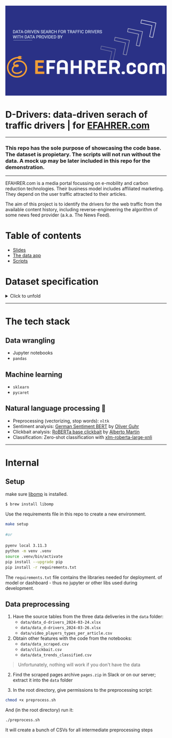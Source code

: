 ![Project logo](images/banner.png)

# D-Drivers: data-driven serach of traffic drivers | for [EFAHRER.com](https://efahrer.chip.de)

---
### This repo has the sole purpose of showcasing the code base. The dataset is propietary. The scripts will not run without the data. A mock up may be later included in this repo for the demonstration.
---

EFAHRER.com is a media portal focussing on e-mobility and carbon reduction technologies. Their business model includes affiliated marketing. They depend on the user traffic attracted to their articles. 

The aim of this project is to identify the drivers for the web traffic from the available content history, including reverse-engineering the algorithm of some news feed provider (a.k.a. The News Feed).

# Table of contents
* [Slides](E-fahrer_final_presentation.pdf)
* [The data app](streamlit_app)
* [Scripts](scripts)

# Dataset specification
<details>
<summary>Click to unfold</summary>

<div>
<p>
    
| Column | Description |
| --- | --- |
| ID  | ID of the page in the system. Unique identifier.  |
| DATE | the date on which the metrics per page were grouped.    |
| PUBLISHED_AT | time the actual version of the article was published.    |
| PUBLISH_DATE_EQUAL_TO_DATE  | if the grouping date is the same as a published date.  |
| PAGE_CANONICAL_URL | full and actual URL of the page.    |
| PAGE_NAME | actual page name, full ID and the title.    |
| CLASSIFICATION_PRODUCT | article topic. |
| CLASSIFICATION_TYPE | article genre (news, review, etc.). |
| TITLE | title of the page. Page name but without the full ID. |
| PAGE_AUTHOR | author or authors of the article. |
| VIDEO_PLAYER_TYPE | the standard way of video player implementation or widget. |
| DAILY_LIKES | the difference between the number of likes the day before the reported date and the reported date. |
| DAILY_DISLIKES  | the difference between the number of dislikes the day before the reported date and the reported date. |
| WORD_COUNT | number of words on the page. |
| VIDEO_PLAY  | number of times the video on the page was played. |
| IMPRESSIONS | number of times the page was loaded by the user |
| CLICKOUTS | numbers of clicks made on the page that lead to the external resources |
| EXTERNAL_CLICKS |  clicks to the Efahrer page done in The News Feed |
| EXTERNAL_IMPRESSIONS  |  views of the Efahrer page in The News Feed but do not necessarily ended with clicks on them. |

Except for metrics named "external_", others are not distinguished by traffic source. 

The reported period is 01.01.2023 - 23.03.2024.</p>
</div>

</details>

---
# The tech stack
## Data wrangling
* Jupyter notebooks
* `pandas`
## Machine learning
* `sklearn`
* `pycaret`
## Natural language processing 🤗
* Preprocessing (vectorizing, stop words): `nltk`
* Sentiment analysis: [German Sentiment BERT](https://huggingface.co/oliverguhr/german-sentiment-bert) by [Oliver Guhr](https://github.com/oliverguhr)
* Clickbait analysis: [RoBERTa base clickbait](https://huggingface.co/Stremie/roberta-base-clickbait) by [Alberto Martin](https://github.com/Albmargar1)
* Classification: Zero-shot classification with [xlm-roberta-large-xnli](https://huggingface.co/joeddav/xlm-roberta-large-xnli)
---
# Internal
## Setup

make sure [libomp](https://formulae.brew.sh/formula/libomp) is installed.

```BASH
$ brew install libomp
```

Use the requirements file in this repo to create a new environment.

```BASH
make setup

#or

pyenv local 3.11.3
python -m venv .venv
source .venv/bin/activate
pip install --upgrade pip
pip install -r requirements.txt
```

The `requirements.txt` file contains the libraries needed for deployment. of model or dashboard - thus no jupyter or other libs used during development.

## Data preprocessing
1. Have the source tables from the three data deliveries in the `data` folder:
    - `data/data_d-drivers_2024-03-24.xlsx`
    - `data/data_d-drivers_2024-03-26.xlsx`
    - `data/video_players_types_per_article.csv`
2. Obtain other features with the code from the notebooks:
    - `data/data_scraped.csv`
    - `data/clickbait.csv`
    - `data/data_trends_classified.csv`

>Unfortunately, nothing will work if you don't have the data

2. Find the scraped pages archive `pages.zip` in Slack or on our server; extract it into the `data` folder

3. In the root directory, give permissions to the preprocessing script:
```bash
chmod +x preprocess.sh
```

And (in the root directory) run it:
```bash
./preprocess.sh
```

It will create a bunch of CSVs for all intermediate preprocessing steps